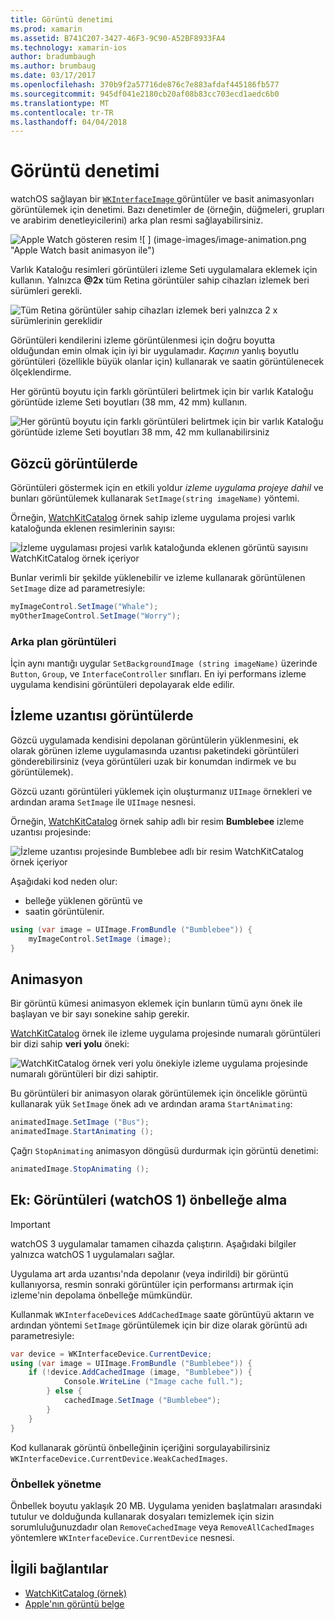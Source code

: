 ```yaml
---
title: Görüntü denetimi
ms.prod: xamarin
ms.assetid: B741C207-3427-46F3-9C90-A52BF8933FA4
ms.technology: xamarin-ios
author: bradumbaugh
ms.author: brumbaug
ms.date: 03/17/2017
ms.openlocfilehash: 370b9f2a57716de876c7e883afdaf445186fb577
ms.sourcegitcommit: 945df041e2180cb20af08b83cc703ecd1aedc6b0
ms.translationtype: MT
ms.contentlocale: tr-TR
ms.lasthandoff: 04/04/2018
---
```

# <a name="image-control"></a>Görüntü denetimi

watchOS sağlayan bir [ `WKInterfaceImage` ](https://developer.xamarin.com/api/type/WatchKit.WKInterfaceImage/) görüntüler ve basit animasyonları görüntülemek için denetimi. Bazı denetimler de (örneğin, düğmeleri, grupları ve arabirim denetleyicilerini) arka plan resmi sağlayabilirsiniz.

![](image-images/image-walkway.png "Apple Watch gösteren resim") ![ ] (image-images/image-animation.png "Apple Watch basit animasyon ile")
<!-- watch image courtesy of http://infinitapps.com/bezel/ -->

Varlık Kataloğu resimleri görüntüleri izleme Seti uygulamalara eklemek için kullanın.
Yalnızca **@2x** tüm Retina görüntüler sahip cihazları izlemek beri sürümleri gerekli.

![](image-images/asset-universal-sml.png "Tüm Retina görüntüler sahip cihazları izlemek beri yalnızca 2 x sürümlerinin gereklidir")

Görüntüleri kendilerini izleme görüntülenmesi için doğru boyutta olduğundan emin olmak için iyi bir uygulamadır. *Kaçının* yanlış boyutlu görüntüleri (özellikle büyük olanlar için) kullanarak ve saatin görüntülenecek ölçeklendirme.

Her görüntü boyutu için farklı görüntüleri belirtmek için bir varlık Kataloğu görüntüde izleme Seti boyutları (38 mm, 42 mm) kullanın.

![](image-images/asset-watch-sml.png "Her görüntü boyutu için farklı görüntüleri belirtmek için bir varlık Kataloğu görüntüde izleme Seti boyutları 38 mm, 42 mm kullanabilirsiniz")


## <a name="images-on-the-watch"></a>Gözcü görüntülerde

Görüntüleri göstermek için en etkili yoldur *izleme uygulama projeye dahil* ve bunları görüntülemek kullanarak `SetImage(string imageName)` yöntemi.

Örneğin, [WatchKitCatalog](https://developer.xamarin.com/samples/WatchKitCatalog/) örnek sahip izleme uygulama projesi varlık kataloğunda eklenen resimlerinin sayısı:

![](image-images/asset-whale-sml.png "İzleme uygulaması projesi varlık kataloğunda eklenen görüntü sayısını WatchKitCatalog örnek içeriyor")

Bunlar verimli bir şekilde yüklenebilir ve izleme kullanarak görüntülenen `SetImage` dize ad parametresiyle:

```csharp
myImageControl.SetImage("Whale");
myOtherImageControl.SetImage("Worry");
```

### <a name="background-images"></a>Arka plan görüntüleri

İçin aynı mantığı uygular `SetBackgroundImage (string imageName)` üzerinde `Button`, `Group`, ve `InterfaceController` sınıfları. En iyi performans izleme uygulama kendisini görüntüleri depolayarak elde edilir.


## <a name="images-in-the-watch-extension"></a>İzleme uzantısı görüntülerde

Gözcü uygulamada kendisini depolanan görüntülerin yüklenmesini, ek olarak görünen izleme uygulamasında uzantısı paketindeki görüntüleri gönderebilirsiniz (veya görüntüleri uzak bir konumdan indirmek ve bu görüntülemek).

Gözcü uzantı görüntüleri yüklemek için oluşturmanız `UIImage` örnekleri ve ardından arama `SetImage` ile `UIImage` nesnesi.

Örneğin, [WatchKitCatalog](https://developer.xamarin.com/samples/monotouch/watchOS/WatchKitCatalog/) örnek sahip adlı bir resim **Bumblebee** izleme uzantısı projesinde:

![](image-images/asset-bumblebee-sml.png "İzleme uzantısı projesinde Bumblebee adlı bir resim WatchKitCatalog örnek içeriyor")

Aşağıdaki kod neden olur:

- belleğe yüklenen görüntü ve
- saatin görüntülenir.

```csharp
using (var image = UIImage.FromBundle ("Bumblebee")) {
    myImageControl.SetImage (image);
}
```


## <a name="animations"></a>Animasyon

Bir görüntü kümesi animasyon eklemek için bunların tümü aynı önek ile başlayan ve bir sayı sonekine sahip gerekir.

[WatchKitCatalog](https://developer.xamarin.com/samples/monotouch/watchOS/WatchKitCatalog/) örnek ile izleme uygulama projesinde numaralı görüntüleri bir dizi sahip **veri yolu** öneki:

![](image-images/asset-bus-animation-sml.png "WatchKitCatalog örnek veri yolu önekiyle izleme uygulama projesinde numaralı görüntüleri bir dizi sahiptir.")

Bu görüntüleri bir animasyon olarak görüntülemek için öncelikle görüntü kullanarak yük `SetImage` önek adı ve ardından arama `StartAnimating`:

```csharp
animatedImage.SetImage ("Bus");
animatedImage.StartAnimating ();
```

Çağrı `StopAnimating` animasyon döngüsü durdurmak için görüntü denetimi:

```csharp
animatedImage.StopAnimating ();
```


<a name="cache" />

## <a name="appendix-caching-images-watchos-1"></a>Ek: Görüntüleri (watchOS 1) önbelleğe alma

> [!IMPORTANT]
> watchOS 3 uygulamalar tamamen cihazda çalıştırın. Aşağıdaki bilgiler yalnızca watchOS 1 uygulamaları sağlar.

Uygulama art arda uzantısı'nda depolanır (veya indirildi) bir görüntü kullanıyorsa, resmin sonraki görüntüler için performansı artırmak için izleme'nin depolama önbelleğe mümkündür.

Kullanmak `WKInterfaceDevice`s `AddCachedImage` saate görüntüyü aktarın ve ardından yöntemi `SetImage` görüntülemek için bir dize olarak görüntü adı parametresiyle:

```csharp
var device = WKInterfaceDevice.CurrentDevice;
using (var image = UIImage.FromBundle ("Bumblebee")) {
    if (!device.AddCachedImage (image, "Bumblebee")) {
            Console.WriteLine ("Image cache full.");
        } else {
            cachedImage.SetImage ("Bumblebee");
        }
    }
}
```

Kod kullanarak görüntü önbelleğinin içeriğini sorgulayabilirsiniz `WKInterfaceDevice.CurrentDevice.WeakCachedImages`.


### <a name="managing-the-cache"></a>Önbellek yönetme

Önbellek boyutu yaklaşık 20 MB. Uygulama yeniden başlatmaları arasındaki tutulur ve dolduğunda kullanarak dosyaları temizlemek için sizin sorumluluğunuzdadır olan `RemoveCachedImage` veya `RemoveAllCachedImages` yöntemlere `WKInterfaceDevice.CurrentDevice` nesnesi.



## <a name="related-links"></a>İlgili bağlantılar

- [WatchKitCatalog (örnek)](https://developer.xamarin.com/samples/monotouch/watchOS/WatchKitCatalog/)
- [Apple'nın görüntü belge](https://developer.apple.com/library/prerelease/ios/documentation/General/Conceptual/WatchKitProgrammingGuide/Images.html)
